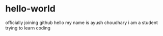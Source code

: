 # hello-world
officially joining github 
hello my name is ayush choudhary i am a student trying to learn coding 

